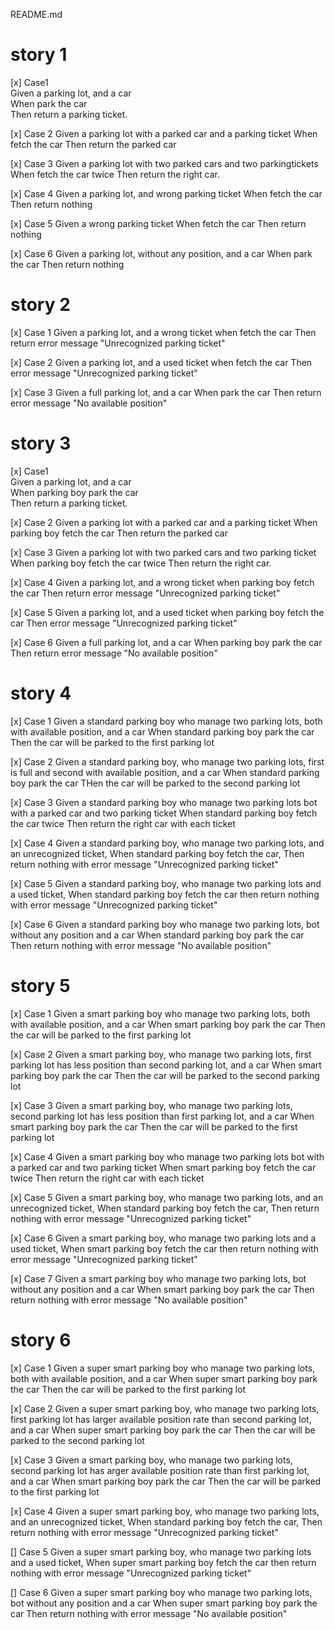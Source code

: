 README.md

# story 1
[x] Case1  
Given a parking lot, and a car  
When park the car  
Then return a parking ticket. 

[x] Case 2
Given a parking lot with a parked car and a parking ticket
When fetch the car
Then return the parked car

[x] Case 3
Given a parking lot with two parked cars and two parkingtickets
When fetch the car twice
Then return the right car.

[x] Case 4
Given a parking lot, and wrong parking ticket
When fetch the car
Then return nothing

[x] Case 5
Given a wrong parking ticket
When fetch the car
Then return nothing

[x] Case 6
Given a parking lot, without any position, and a car
When park the car
Then return nothing

# story 2

[x] Case 1
Given a parking lot, and a wrong ticket
when fetch the car
Then return error message "Unrecognized parking ticket"

[x] Case 2
Given a parking lot, and a used ticket
when fetch the car
Then error message "Unrecognized parking ticket"

[x] Case 3
Given a full parking lot, and a car
When park the car
Then return error message "No available position"

# story 3
[x] Case1  
Given a parking lot, and a car  
When parking boy park the car  
Then return a parking ticket.

[x] Case 2
Given a parking lot with a parked car and a parking ticket
When parking boy fetch the car
Then return the parked car

[x] Case 3
Given a parking lot with two parked cars and two parking ticket
When parking boy fetch the car twice
Then return the right car.

[x] Case 4
Given a parking lot, and a wrong ticket
when parking boy fetch the car
Then return error message "Unrecognized parking ticket"

[x] Case 5
Given a parking lot, and a used ticket
when parking boy fetch the car
Then error message "Unrecognized parking ticket"

[x] Case 6
Given a full parking lot, and a car
When parking boy park the car
Then return error message "No available position"

# story 4

[x] Case 1
Given a standard parking boy who manage two parking lots, both with available position, and a car
When standard parking boy park the car
Then the car will be parked to the first parking lot

[x] Case 2
Given a standard parking boy, who manage two parking lots, first is full and second with available position, and a car
When standard parking boy park the car
THen the car will be parked to the second parking lot

[x] Case 3
Given a standard parking boy who manage two parking lots bot with a parked car and two parking ticket
When standard parking boy fetch the car twice
Then return the right car with each ticket

[x] Case 4
Given a standard parking boy, who manage two parking lots, and an unrecognized ticket,
When standard parking boy fetch the car,
Then return nothing with error message "Unrecognized parking ticket"

[x] Case 5
Given a standard parking boy, who manage two parking lots and a used ticket,
When standard parking boy fetch the car
then return nothing with error message "Unrecognized parking ticket"

[x] Case 6
Given a standard parking boy who manage two parking lots, bot without any position and a car
When standard parking boy park the car
Then return nothing with error message "No available position"

# story 5

[x] Case 1
Given a smart parking boy who manage two parking lots, both with available position, and a car
When smart parking boy park the car
Then the car will be parked to the first parking lot

[x] Case 2
Given a smart parking boy, who manage two parking lots, first parking lot has less position than second parking lot, and a car
When smart parking boy park the car
Then the car will be parked to the second parking lot

[x] Case 3
Given a smart parking boy, who manage two parking lots, second parking lot has less position than first parking lot, and a car
When smart parking boy park the car
Then the car will be parked to the first parking lot

[x] Case 4
Given a smart parking boy who manage two parking lots bot with a parked car and two parking ticket
When smart parking boy fetch the car twice
Then return the right car with each ticket

[x] Case 5
Given a smart parking boy, who manage two parking lots, and an unrecognized ticket,
When standard parking boy fetch the car,
Then return nothing with error message "Unrecognized parking ticket"

[x] Case 6
Given a smart parking boy, who manage two parking lots and a used ticket,
When smart parking boy fetch the car
then return nothing with error message "Unrecognized parking ticket"

[x] Case 7
Given a smart parking boy who manage two parking lots, bot without any position and a car
When smart parking boy park the car
Then return nothing with error message "No available position"


# story 6

[x] Case 1
Given a super smart parking boy who manage two parking lots, both with available position, and a car
When super smart parking boy park the car
Then the car will be parked to the first parking lot

[x] Case 2
Given a super smart parking boy, who manage two parking lots, first parking lot has larger available position rate than second parking lot, and a car
When super smart parking boy park the car
Then the car will be parked to the second parking lot


[x] Case 3
Given a smart parking boy, who manage two parking lots, second parking lot has arger available position rate than first parking lot, and a car
When smart parking boy park the car
Then the car will be parked to the first parking lot


[x] Case 4
Given a super smart parking boy, who manage two parking lots, and an unrecognized ticket,
When standard parking boy fetch the car,
Then return nothing with error message "Unrecognized parking ticket"

[] Case 5
Given a super smart parking boy, who manage two parking lots and a used ticket,
When super smart parking boy fetch the car
then return nothing with error message "Unrecognized parking ticket"

[] Case 6
Given a super smart parking boy who manage two parking lots, bot without any position and a car
When super smart parking boy park the car
Then return nothing with error message "No available position"

